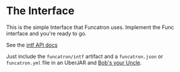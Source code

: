 # The Interface

This is the simple Interface that Funcatron uses.
Implement the Func interface and you're ready to go.

See the [intf API docs](apidocs/index.html)

Just include the `funcatron/intf` artifact
and a `funcatron.json` or `funcatron.yml` file in an UberJAR
and [Bob's your Uncle](https://en.wikipedia.org/wiki/Bob%27s_your_uncle).
